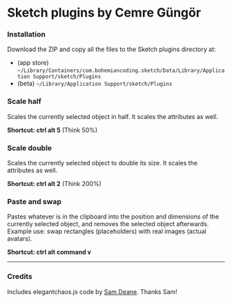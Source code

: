 # Sketch plugins by Cemre Güngör

### Installation

Download the ZIP and copy all the files to the Sketch plugins directory at:
* (app store) `~/Library/Containers/com.bohemiancoding.sketch/Data/Library/Application Support/sketch/Plugins`
* (beta) `~/Library/Application Support/sketch/Plugins`


### Scale half
Scales the currently selected object in half. It scales the attributes as well.

**Shortcut: ctrl alt 5** (Think 50%)

### Scale double
Scales the currently selected object to double its size. It scales the attributes as well.

**Shortcut: ctrl alt 2** (Think 200%)

### Paste and swap
Pastes whatever is in the clipboard into the position and dimensions of the currently selected object, and removes the selected object afterwards. Example use: swap rectangles (placeholders) with real images (actual avatars).

**Shortcut: ctrl alt command v**


----

### Credits

Includes elegantchaos.js code by [Sam Deane](https://github.com/samdeane/). Thanks Sam!
